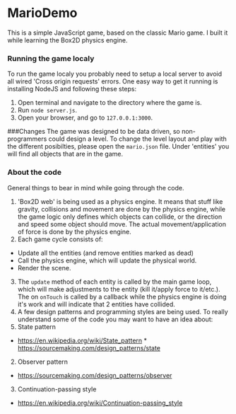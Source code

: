 # MarioDemo

This is a simple JavaScript game, based on the classic Mario game. I built it while learning the Box2D physics engine.

### Running the game localy
To run the game localy you probably need to setup a local server to avoid all wired 'Cross origin requests' errors. One easy way to get it running is installing NodeJS and following these steps:

1. Open terminal and navigate to the directory where the game is.
2. Run `node server.js`.
3. Open your browser, and go to `127.0.0.1:3000`.

###Changes
The game was designed to be data driven, so non-programmers could design a level. To change the level layout and play with the different posibilties, please open the `mario.json` file. Under 'entities' you will find all objects that are in the game.


### About the code
General things to bear in mind while going through the code.

1. 'Box2D web' is being used as a physics engine. It means that stuff like gravity, collisions and movement are done by the physics engine, while the game logic only defines which objects can collide, or the direction and speed some object should move. The actual movement/application of force is done by the physics engine.
2. Each game cycle consists of:
 * Update all the entities (and remove entities marked as dead)
 * Call the physics engine, which will update the physical world.
 * Render the scene.
3. The `update` method of each entity is called by the main game loop, which will make adjustments to the entity (kill it/apply force to it/etc.). The on `onTouch` is called by a callback while the physics engine is doing it's work and will indicate that 2 entities have collided.
4. A few design patterns and programming styles are being used. To really understand some of the code you may want to have an idea about:
 1. State pattern
   * https://en.wikipedia.org/wiki/State_pattern
    * https://sourcemaking.com/design_patterns/state
 2. Observer pattern
   * https://sourcemaking.com/design_patterns/observer
 3. Continuation-passing style
   * https://en.wikipedia.org/wiki/Continuation-passing_style
